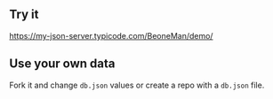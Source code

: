 ## Try it

https://my-json-server.typicode.com/BeoneMan/demo/

## Use your own data

Fork it and change `db.json` values or create a repo with a `db.json` file.
